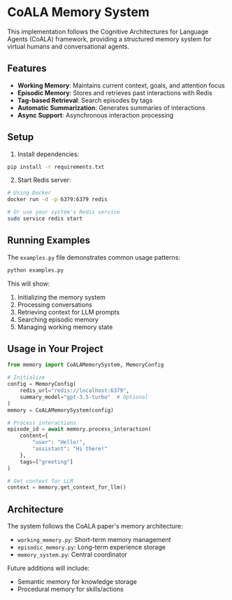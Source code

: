 # CoALA Memory System

This implementation follows the Cognitive Architectures for Language Agents (CoALA) framework, providing a structured memory system for virtual humans and conversational agents.

## Features

- **Working Memory**: Maintains current context, goals, and attention focus
- **Episodic Memory**: Stores and retrieves past interactions with Redis
- **Tag-based Retrieval**: Search episodes by tags
- **Automatic Summarization**: Generates summaries of interactions
- **Async Support**: Asynchronous interaction processing

## Setup

1. Install dependencies:

```bash
pip install -r requirements.txt
```

2. Start Redis server:

```bash
# Using Docker
docker run -d -p 6379:6379 redis

# Or use your system's Redis service
sudo service redis start
```

## Running Examples

The `examples.py` file demonstrates common usage patterns:

```bash
python examples.py
```

This will show:

1. Initializing the memory system
2. Processing conversations
3. Retrieving context for LLM prompts
4. Searching episodic memory
5. Managing working memory state

## Usage in Your Project

```python
from memory import CoALAMemorySystem, MemoryConfig

# Initialize
config = MemoryConfig(
    redis_url="redis://localhost:6379",
    summary_model="gpt-3.5-turbo"  # Optional
)
memory = CoALAMemorySystem(config)

# Process interactions
episode_id = await memory.process_interaction(
    content={
        "user": "Hello!",
        "assistant": "Hi there!"
    },
    tags=["greeting"]
)

# Get context for LLM
context = memory.get_context_for_llm()
```

## Architecture

The system follows the CoALA paper's memory architecture:

- `working_memory.py`: Short-term memory management
- `episodic_memory.py`: Long-term experience storage
- `memory_system.py`: Central coordinator

Future additions will include:

- Semantic memory for knowledge storage
- Procedural memory for skills/actions
